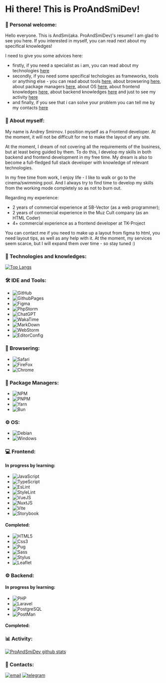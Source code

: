 # Hi there! This is ProAndSmiDev!

### 👋 Personal welcome:

Hello everyone. This is AndSmi(aka. ProAndSmiDev)'s resume! I am glad to see you here. If you interested in myself, you can read next about my specifical knowledges!

I need to give you some advices here:
- firstly, if you need a specialist as i am, you can read about my technologies [here](#-technologies-and-knowledges)
- secondly, if you need some specifical techologies as frameworks, tools or anything else - you can read about tools [here](#-ide-and-tools), about browsering [here](#-browsering), about package managers [here](#-package-managers), about OS [here](#-os), about frontend knowledges [here](#-frontend), about backend knowledges [here](#-backend) and just to see my activity [here](#-activity) 
- and finally, if you see that i can solve your problem you can tell me by my contacts [here](#-contacts)

### 🧑 About myself:
My name is Andrey Smirnov. I position myself as a Frontend developer. At the moment, it will not be difficult for me to make the layout of any site. 

At the moment, I dream of not covering all the requirements of the business, but at least being guided by them. To do this, I develop my skills in both backend and frontend development in my free time. My dream is also to become a full-fledged full stack developer with knowledge of relevant technologies.

In my free time from work, I enjoy life - I like to walk or go to the cinema/swimming pool. And I always try to find time to develop my skills from the working mode completely so as not to burn out.

Regarding my experience:
- 2 years of commercial experience at SB-Vector (as a web programmer);
- 2 years of commercial experience in the Muz Cult company (as an HTML Coder)
- 4+ commercial experience as a frontend developer at TK-Project

You can contact me if you need to make up a layout from figma to html, you need layout tips, as well as any help with it. At the moment, my services seem scarce, but I will expand them over time - so stay tuned :)

### 🔨 Technologies and knowledges:

[![Top Langs](https://github-readme-stats.vercel.app/api/top-langs/?username=ProAndSmiDev&layout=compact&langs_count=10&theme=tokyonight)](https://github.com/proandsmidev)

### 🛠 IDE and Tools:

- ![GitHub](https://img.shields.io/badge/GitHub-100000?style=for-the-badge&logo=github&logoColor=white)
- ![GithubPages](https://img.shields.io/badge/GitHub%20Pages-222222?style=for-the-badge&logo=GitHub%20Pages&logoColor=white)
- ![Figma](https://img.shields.io/badge/Figma-F24E1E?style=for-the-badge&logo=figma&logoColor=white)
- ![PhpStorm](http://img.shields.io/badge/-PHPStorm-181717?style=for-the-badge&logo=phpstorm&logoColor=white)
- ![ChatGPT](https://img.shields.io/badge/ChatGPT-74aa9c?style=for-the-badge&logo=openai&logoColor=white)
- ![WakaTime](https://img.shields.io/badge/WakaTime-000000?style=for-the-badge&logo=WakaTime&logoColor=white)
- ![MarkDown](https://img.shields.io/badge/Markdown-000000?style=for-the-badge&logo=markdown&logoColor=white)
- ![WebStorm](https://img.shields.io/badge/WebStorm-000000?style=for-the-badge&logo=WebStorm&logoColor=white)
- ![EditorConfig](https://img.shields.io/badge/Editor%20Config-E0EFEF?style=for-the-badge&logo=editorconfig&logoColor=000)

### 📂 Browsering:
- ![Safari](https://img.shields.io/badge/Safari-FF1B2D?style=for-the-badge&logo=Safari&logoColor=white)
- ![FireFox](https://img.shields.io/badge/Firefox_Browser-FF7139?style=for-the-badge&logo=Firefox-Browser&logoColor=white)
- ![Chrome](https://img.shields.io/badge/Google_chrome-4285F4?style=for-the-badge&logo=Google-chrome&logoColor=white)

### 📂 Package Managers:
- ![NPM](https://img.shields.io/badge/npm-CB3837?style=for-the-badge&logo=npm&logoColor=white)
- ![PNPM](https://img.shields.io/badge/pnpm-yellow?style=for-the-badge&logo=pnpm&logoColor=white)
- ![Yarn](https://img.shields.io/badge/Yarn-2C8EBB?style=for-the-badge&logo=yarn&logoColor=white)
- ![Bun](https://img.shields.io/badge/bun-282a36?style=for-the-badge&logo=bun&logoColor=fbf0df)

### ⚙️ OS:
- ![Debian](https://img.shields.io/badge/Debian-A81D33?style=for-the-badge&logo=debian&logoColor=white)
- ![Windows](https://img.shields.io/badge/Windows-0078D6?style=for-the-badge&logo=windows&logoColor=white)

### 💻 Frontend:

#### In progress by learning:
- ![JavaScript](https://img.shields.io/badge/JavaScript-323330?style=for-the-badge&logo=javascript&logoColor=F7DF1E)
- ![TypeScript](https://img.shields.io/badge/TypeScript-007ACC?style=for-the-badge&logo=typescript&logoColor=white)
- ![EsLint](https://img.shields.io/badge/eslint-3A33D1?style=for-the-badge&logo=eslint&logoColor=white)
- ![StyleLint](https://img.shields.io/badge/stylelint-000?style=for-the-badge&logo=stylelint&logoColor=white)
- ![VueJS](https://img.shields.io/badge/Vue%20js-35495E?style=for-the-badge&logo=vuedotjs&logoColor=4FC08D)
- ![NuxtJS](https://img.shields.io/badge/nuxt%20js-00C58E?style=for-the-badge&logo=nuxtdotjs&logoColor=white)
- ![Vite](https://img.shields.io/badge/Vite-B73BFE?style=for-the-badge&logo=vite&logoColor=FFD62E)
- ![Storybook](https://img.shields.io/badge/storybook-FF4785?style=for-the-badge&logo=storybook&logoColor=white)


#### Completed:
- ![HTML5](https://img.shields.io/badge/HTML5-E34F26?style=for-the-badge&logo=html5&logoColor=white)
- ![Css3](https://img.shields.io/badge/CSS3-1572B6?style=for-the-badge&logo=css3&logoColor=white)
- ![Pug](https://img.shields.io/badge/Pug-E3C29B?style=for-the-badge&logo=pug&logoColor=black)
- ![Sass](https://img.shields.io/badge/Sass-CC6699?style=for-the-badge&logo=sass&logoColor=white)
- ![Stylus](https://img.shields.io/badge/Stylus-333333?style=for-the-badge&logo=stylus&logoColor=white)
- ![Leaflet](https://img.shields.io/badge/Leaflet-199900?style=for-the-badge&logo=Leaflet&logoColor=white)

### ⚙️ Backend:

#### In progress by learning:
- ![PHP](https://img.shields.io/badge/PHP-777BB4?style=for-the-badge&logo=php&logoColor=white)
- ![Laravel](https://img.shields.io/badge/Laravel-FF2D20?style=for-the-badge&logo=laravel&logoColor=white)
- ![PostgreSQL](https://img.shields.io/badge/PostgreSQL-316192?style=for-the-badge&logo=postgresql&logoColor=white)
- ![PostMan](https://img.shields.io/badge/Postman-FF6C37?style=for-the-badge&logo=Postman&logoColor=white)

#### Completed:


### 📊 Activity:

[![ProAndSmiDev github stats](https://github-readme-stats.vercel.app/api?username=ProAndSmiDev&show_icons=true&include_all_commits=true&theme=tokyonight)](https://github.com/proandsmidev)

### 💬 Contacts:

<a href="mailto:developer@andsmi.ru"><img src="https://img.shields.io/badge/-email-090909?style=for-the-badge&logo=email&logoColor=27A0D9" alt="email"></a>
<a href="https://t.me/proandsmidev/"><img src="https://img.shields.io/badge/-Telegram-090909?style=for-the-badge&logo=telegram&logoColor=27A0D9" alt="telegram"></a>
